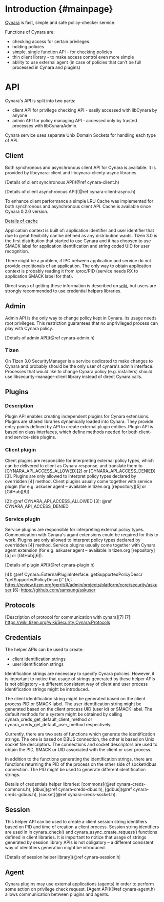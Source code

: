 Introduction {#mainpage}
============

[Cynara](https://wiki.tizen.org/wiki/Security:Cynara) is fast, simple and safe policy-checker
service.

Functions of Cynara are:
* checking access for certain privileges
* holding policies
* simple, single function API - for checking policies
* thin client library - to make access control even more simple
* ability to use external agent
(in case of policies that can't be full processed in Cynara and plugins)


# API
Cynara's API is split into two parts:
* client API for privilege checking API - easily accessed with libCynara by anyone
* admin API for policy managing API - accessed only by trusted processes with libCynaraAdmin.

Cynara service uses separate Unix Domain Sockets for handling each type of API.


## Client
Both synchronous and asynchronous client API for Cynara is available. It is provided by
libcynara-client and libcynara-clienty-async libraries.

[Details of client synchronous API](@ref cynara-client.h)

[Details of client asynchronous API](@ref cynara-client-async.h)

To enhance client performance a simple LRU Cache was implemented for both synchronous and
asynchronous client API. Cache is available since Cynara 0.2.0 version.

[Details of cache](https://wiki.tizen.org/wiki/Security:Cynara:API:client-cache)

Application context is built of: application identifier and user identifier that due to great
flexibility can be defined as any distribution wants. Tizen 3.0 is the first distribution that
started to use Cynara and it has choosen to use SMACK label for application identification and
string coded UID for user recognition.

There might be a problem, if IPC between application and service do not provide creditionals of an
application. The only way to obtain application context is probably reading it from /proc/PID
(service needs RX to application SMACK label for that).

Direct ways of getting these information is described on [wiki][1], but users are strongly
recommended to use credential helpers libraries.

[1]: https://wiki.tizen.org/wiki/Security:Cynara:ApplicationCredentials


## Admin
Admin API is the only way to change policy kept in Cynara. Its usage needs root privileges. This
restriction guarantees that no unprivileged process can play with Cynara policy.

[Details of admin API](@ref cynara-admin.h)

### Tizen
On Tizen 3.0 SecurityManager is a service dedicated to make changes to Cynara and probably should
be the only user of cynara's admin interface. Processes that would like to change Cynara policy
(e.g. installers) should use libsecurity-manager-client library instead of direct Cynara calls.

## Plugins
### Description
Plugin API enables creating independent plugins for Cynara extensions. Plugins are shared libraries
dynamically loaded into Cynara. They provide entry points defined by API to create external plugin
entities. Plugin API is based on class interfaces, which define methods needed for both client-
and service-side plugins.


### Client plugin
Client plugins are responsible for interpreting external policy types, which can be delivered
to client as Cynara response, and translate them to [CYNARA_API_ACCESS_ALLOWED][2] or
[CYNARA_API_ACCESS_DENIED][3]. Plugins are only allowed to interpret policy types declared by
overridden [4] method. Client plugins usually come together with service plugin (for e.g. askuser
agent – available in tizen.org [repository][5] or [GitHub][6]).

[2]: @ref CYNARA_API_ACCESS_ALLOWED
[3]: @ref CYNARA_API_ACCESS_DENIED


### Service plugin
Service plugins are responsible for interpreting external policy types. Communication with Cynara's
agant extensions could be required for this to work. Plugins are only allowed to interpret policy
types declared by overridden [4] method. Service plugins usually come together with Cynara agent
extension (for e.g. askuser agent – available in tizen.org [repository][5] or [GitHub][6]).

[Details of plugin API](@ref cynara-plugin.h)

[4]: @ref Cynara::ExternalPluginInterface::getSupportedPolicyDescr "getSupportedPolicyDescr()"
[5]: https://review.tizen.org/gerrit/#/admin/projects/platform/core/security/askuser
[6]: https://github.com/samsung/askuser


## Protocols
[Description of protocol for communication with cynara][7]
[7]: https://wiki.tizen.org/wiki/Security:Cynara:Protocols


## Credentials
The helper APIs can be used to create:
* client identification strings
* user identification strings

Identification strings are necessary to specify Cynara policies. However, it is important to notice
that usage of strings generated by these helper APIs is not obligatory – a different consistent way
of client and user process identification strings might be introduced.

The client identification string might be generated based on the client process PID or SMACK label.
The user identification string might be generated based on the client process UID (user id) or
SMACK label. The default methods for a system might be obtained by calling
cynara_creds_get_default_client_method or cynara_creds_get_default_user_method respectively.

Currently, there are two sets of functions which generate the identification strings.
The one is based on DBUS connection, the other is based on Unix socket file descriptors.
The connections and socket descriptors are used to obtain the PID, SMACK or UID associated
with the client or user process.

In addition to the functions generating the identification strings, there are functions returning
the PID of the process on the other side of socket/dbus connection. The PID might be used to
generate different identification strings.

Details of credentials helper libraries:
[commons](@ref cynara-creds-commons.h),
[dbus](@ref cynara-creds-dbus.h),
[gdbus](@ref cynara-creds-gdbus.h),
[socket](@ref cynara-creds-socket.h).


## Session
This helper API can be used to create a client session string identifiers based on PID and time of
creation a client process. Session string identifiers are used in in cynara_check() and
cynara_async_create_request() functions defined in client libraries. It is important to notice that
usage of strings generated by session library APIs is not obligatory – a different consistent way
of identifiers generation might be introduced.

[Details of session helper library](@ref cynara-session.h)


## Agent
Cynara plugins may use external applications (agents) in order to perform some action on privilege
check request. [Agent API](@ref cynara-agent.h) allows communication between plugins and agents.
